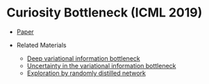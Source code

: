 # Curiosity Bottleneck (ICML 2019)

* [Paper](http://proceedings.mlr.press/v97/kim19c/kim19c.pdf)

* Related Materials
  * [Deep variational information bottleneck](https://arxiv.org/abs/1612.00410)
  * [Uncertainty in the variational information bottleneck](https://arxiv.org/abs/1807.00906)
  * [Exploration by randomly distilled network](https://arxiv.org/abs/1810.12894)

